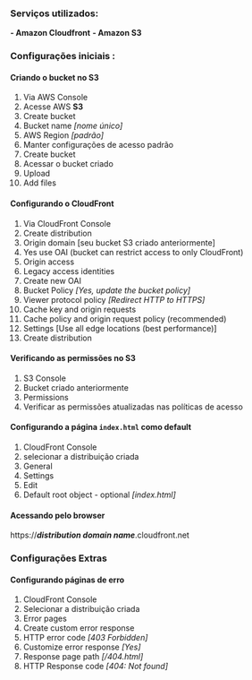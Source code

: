 ### Serviços utilizados:

**- Amazon Cloudfront**
**- Amazon S3**

### Configurações iniciais :

#### Criando o bucket no S3

 1. Via AWS Console 
 2. Acesse AWS **S3** 
 3. Create bucket 
 4. Bucket name *[nome único]* 
 5. AWS Region *[padrão]* 
 6. Manter configurações de acesso padrão
 7. Create bucket
 8. Acessar o bucket criado
 9. Upload
 10. Add files

#### Configurando o CloudFront  

 1. Via CloudFront Console
 2. Create distribution
 3. Origin domain [seu bucket S3 criado anteriormente]
 4. Yes use OAI (bucket can restrict access to only CloudFront)
 5. Origin access 
 6. Legacy access identities
 7. Create new OAI 
 8. Bucket Policy *[Yes, update the bucket policy]*
 9. Viewer protocol policy *[Redirect HTTP to HTTPS]*
 10. Cache key and origin requests
 11. Cache policy and origin request policy (recommended)
 12. Settings [Use all edge locations (best performance)]
 13. Create distribution  

#### Verificando as permissões no S3  

 1. S3 Console
 2. Bucket criado anteriormente
 3. Permissions
 4. Verificar as permissões atualizadas nas políticas de acesso 

#### Configurando a página ```index.html``` como default

 1. CloudFront Console
 2. selecionar a distribuição criada
 3. General
 4. Settings
 5. Edit
 6. Default root object - optional *[index.html]*

#### Acessando pelo browser 

https://***distribution domain name***.cloudfront.net

### Configurações Extras 

#### Configurando páginas de erro  

 1. CloudFront Console
 2. Selecionar a distribuição criada
 3. Error pages
 4. Create custom error response 
 5. HTTP error code *[403 Forbidden]*
 6. Customize error response *[Yes]*
 7. Response page path *[/404.html]*
 8. HTTP Response code *[404: Not found]*